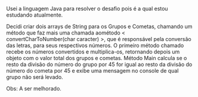 Usei a linguagem Java para resolver o desafio pois é a qual estou estudando atualmente.

Decidi criar dois arrays de String para os Grupos e Cometas, chamando um método que faz mais uma chamada aométodo < convertCharToNumber(char caracter) >, que é responsável pela conversão das letras, para seus respectivos números.
O primeiro método chamado recebe os números convertidos e multiplica-os, retornando depois um objeto com o valor total dos grupos e cometas.
Método Main calcula se o resto da divisão do número do grupo por 45 for igual ao resto da divisão do número do cometa por 45 e exibe uma mensagem no console de qual grupo não será levado.

Obs: A ser melhorado.
